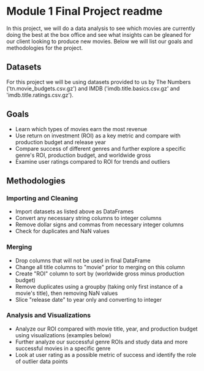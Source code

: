 # Module 1 Final Project readme

In this project, we will do a data analysis to see which movies are currently doing the best at the box office and see what insights can be gleaned for our client looking to produce new movies.  Below we will list our goals and methodologies for the project.

## Datasets

For this project we will be using datasets provided to us by The Numbers ('tn.movie_budgets.csv.gz') and IMDB ('imdb.title.basics.csv.gz' and 'imdb.title.ratings.csv.gz').

## Goals

* Learn which types of movies earn the most revenue
* Use return on investment (ROI) as a key metric and compare with production budget and release year
* Compare success of different genres and further explore a specific genre's ROI, production budget, and worldwide gross
* Examine user ratings compared to ROI for trends and outliers

## Methodologies

### Importing and Cleaning

* Import datasets as listed above as DataFrames
* Convert any necessary string columns to integer columns
* Remove dollar signs and commas from necessary integer columns
* Check for duplicates and NaN values

### Merging

* Drop columns that will not be used in final DataFrame
* Change all title columns to "movie" prior to merging on this column
* Create "ROI" column to sort by (worldwide gross minus production budget)
* Remove duplicates using a groupby (taking only first instance of a movie's title), then removing NaN values
* Slice "release date" to year only and converting to integer

### Analysis and Visualizations

* Analyze our ROI compared with movie title, year, and production budget using visualizations (examples below)
* Further analyze our successful genre ROIs and study data and more successful movies in a specific genre
* Look at user rating as a possible metric of success and identify the role of outlier data points


